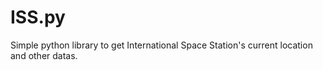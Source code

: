 # ISS.py
Simple python library to get International Space Station's current location and other datas.
